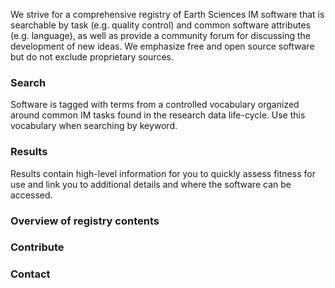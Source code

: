 We strive for a comprehensive registry of Earth Sciences IM software that is searchable by task (e.g. quality control) and common software attributes (e.g. language), as well as provide a community forum for discussing the development of new ideas. We emphasize free and open source software but do not exclude proprietary sources.

### Search

Software is tagged with terms from a controlled vocabulary organized around common IM tasks found in the research data life-cycle. Use this vocabulary when searching by keyword.

### Results

Results contain high-level information for you to quickly assess fitness for use and link you to additional details and where the software can be accessed.

### Overview of registry contents

### Contribute

### Contact

